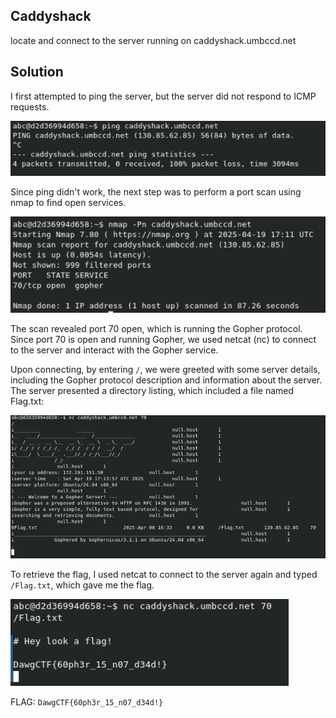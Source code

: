 ## Caddyshack

locate and connect to the server running on caddyshack.umbccd.net

## Solution

I first attempted to ping the server, but the server did not respond to ICMP requests. 

![ping](https://github.com/aqxq/CTF-Writeups/blob/main/DawgCTF/Misc/Caddyshack/ping.png)

Since ping didn't work, the next step was to perform a port scan using nmap to find open services.

![nmap](https://github.com/aqxq/CTF-Writeups/blob/main/DawgCTF/Misc/Caddyshack/nmap.png)

The scan revealed port 70 open, which is running the Gopher protocol. Since port 70 is open and running Gopher, we used netcat (nc) to connect to the server and interact with the Gopher service. 

Upon connecting, by entering `/`, we were greeted with some server details, including the Gopher protocol description and information about the server. The server presented a directory listing, which included a file named Flag.txt:

![gopher](https://github.com/aqxq/CTF-Writeups/blob/main/DawgCTF/Misc/Caddyshack/gopher.png)

To retrieve the flag, I used netcat to connect to the server again and typed `/Flag.txt`, which gave me the flag. 

![flag](https://github.com/aqxq/CTF-Writeups/blob/main/DawgCTF/Misc/Caddyshack/gopherflag.png)

FLAG: `DawgCTF{60ph3r_15_n07_d34d!}`
